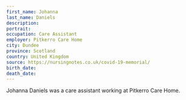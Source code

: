 ```yaml
---
first_name: Johanna
last_name: Daniels
description: 
portrait: 
occupation: Care Assistant
employer: Pitkerro Care Home
city: Dundee
province: Scotland
country: United Kingdom
source: https://nursingnotes.co.uk/covid-19-memorial/
birth_date: 
death_date: 
---
```


Johanna Daniels was a care assistant working at Pitkerro Care Home.